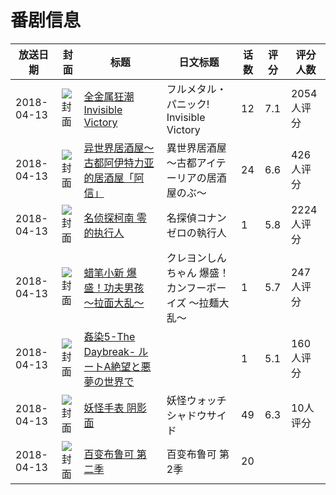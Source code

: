 # 番剧信息

|放送日期|封面|标题|日文标题|话数|评分|评分人数|
|---|---|---|---|---|---|---|
|2018-04-13|![封面](https://lain.bgm.tv/pic/cover/c/66/5d/150246_fcg4u.jpg)|[全金属狂潮 Invisible Victory](https://bangumi.tv/subject/150246)|フルメタル・パニック! Invisible Victory|12|7.1|2054人评分|
|2018-04-13|![封面](https://lain.bgm.tv/pic/cover/c/18/30/198894_5ORWq.jpg)|[异世界居酒屋～古都阿伊特力亚的居酒屋「阿信」](https://bangumi.tv/subject/198894)|異世界居酒屋～古都アイテーリアの居酒屋のぶ～|24|6.6|426人评分|
|2018-04-13|![封面](https://lain.bgm.tv/pic/cover/c/b9/26/227724_o3cmo.jpg)|[名侦探柯南 零的执行人](https://bangumi.tv/subject/227724)|名探偵コナン ゼロの執行人|1|5.8|2224人评分|
|2018-04-13|![封面](https://lain.bgm.tv/pic/cover/c/fd/86/227775_7zsCs.jpg)|[蜡笔小新 爆盛！功夫男孩 ～拉面大乱～](https://bangumi.tv/subject/227775)|クレヨンしんちゃん 爆盛！カンフーボーイズ ～拉麺大乱～|1|5.7|247人评分|
|2018-04-13|![封面](https://bangumi.tv/img/no_icon_subject.png)|[姦染5-The Daybreak- ルートA絶望と悪夢の世界で](https://bangumi.tv/subject/234892)||1|5.1|160人评分|
|2018-04-13|![封面](https://lain.bgm.tv/pic/cover/c/7b/23/240592_ad7eZ.jpg)|[妖怪手表 阴影面](https://bangumi.tv/subject/240592)|妖怪ウォッチ シャドウサイド|49|6.3|10人评分|
|2018-04-13|![封面](https://lain.bgm.tv/pic/cover/c/79/06/249074_h00TW.jpg)|[百变布鲁可 第二季](https://bangumi.tv/subject/249074)|百变布鲁可 第2季|20|||
